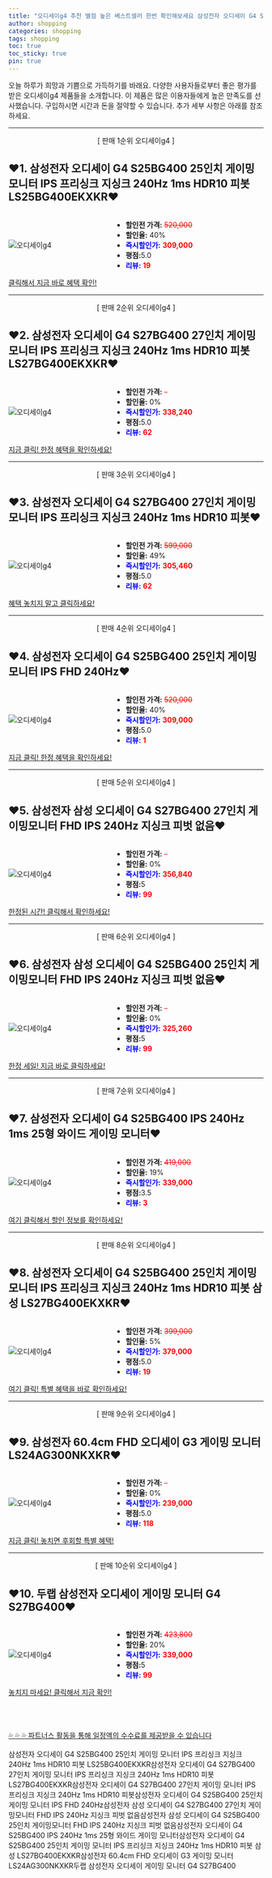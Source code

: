 ```yaml
---
title: "오디세이g4 추천 별점 높은 베스트셀러 한번 확인해보세요 삼성전자 오디세이 G4 S25BG400 25인치"
author: shopping
categories: shopping
tags: shopping
toc: true
toc_sticky: true
pin: true
---
```

오늘 하루가 희망과 기쁨으로 가득하기를 바래요. 다양한 사용자들로부터 좋은 평가를 받은 오디세이g4 제품들을 소개합니다. 이 제품은 많은 이용자들에게 높은 만족도를 선사했습니다. 구입하시면 시간과 돈을 절약할 수 있습니다. 추가 세부 사항은 아래를 참조하세요.

---
<p class="toplist" style="margin: 0 auto; display: block; width: fit-content;">[ 판매 1순위 오디세이g4 ]</p>

<h2><strong>❤️1. 삼성전자 오디세이 G4 S25BG400 25인치 게이밍 모니터 IPS 프리싱크 지싱크 240Hz 1ms HDR10 피봇 LS25BG400EKXKR❤️</strong></h2>

<div style="display: flex; align-items: center;">
    <div style="flex: 0.4;">
        <img src="https://thumbnail6.coupangcdn.com/thumbnails/remote/230x230ex/image/vendor_inventory/0172/4c28fd26ccf379f9942068abf7f719c2a1a6f164751043aae77f0ee65502.jpg" alt="오디세이g4" style="max-width: 100%;">
    </div>
    <div style="flex: 0.6; margin-left: 10px;">
        <ul>
            <li><strong>할인전 가격:</strong> <del style="color: red;">520,000</del></li>
            <li><strong>할인율:</strong> 40%</li>
            <li><span style='color:blue'><strong>즉시할인가:</strong></span> <span style='color:red'><strong>309,000</strong></span></li>
            <li><strong>평점:</strong>5.0</li>
            <li><span style='color:blue'><strong>리뷰:</strong></span> <span style='color:red'><strong>19</strong></span></li>
        </ul>
    </div>
</div>
<div class="center">
    <a href="https://William4Davisa.github.io?lptag=AF9450613&subid=githubio&pageKey=6514165342&traceid=V0-153&itemId=14402054092&vendorItemId=88117100262" class="myButton">
        클릭해서 지금 바로 혜택 확인!
    </a>
</div>


---
<p class="toplist" style="margin: 0 auto; display: block; width: fit-content;">[ 판매 2순위 오디세이g4 ]</p>

<h2><strong>❤️2. 삼성전자 오디세이 G4 S27BG400 27인치 게이밍 모니터 IPS 프리싱크 지싱크 240Hz 1ms HDR10 피봇 LS27BG400EKXKR❤️</strong></h2>

<div style="display: flex; align-items: center;">
    <div style="flex: 0.4;">
        <img src="https://thumbnail7.coupangcdn.com/thumbnails/remote/230x230ex/image/vendor_inventory/6de6/6b10a6a6a92bca4fd2132e035f8788a2acdce0e0c79e04ba925173688b86.png" alt="오디세이g4" style="max-width: 100%;">
    </div>
    <div style="flex: 0.6; margin-left: 10px;">
        <ul>
            <li><strong>할인전 가격:</strong> <del style="color: red;">-</del></li>
            <li><strong>할인율:</strong> 0%</li>
            <li><span style='color:blue'><strong>즉시할인가:</strong></span> <span style='color:red'><strong>338,240</strong></span></li>
            <li><strong>평점:</strong>5.0</li>
            <li><span style='color:blue'><strong>리뷰:</strong></span> <span style='color:red'><strong>62</strong></span></li>
        </ul>
    </div>
</div>
<div class="center">
    <a href="https://William4Davisa.github.io?lptag=AF9450613&subid=githubio&pageKey=6514165344&traceid=V0-153&itemId=14402054112&vendorItemId=89646687326" class="myButton">
        지금 클릭! 한정 혜택을 확인하세요!
    </a>
</div>


---
<p class="toplist" style="margin: 0 auto; display: block; width: fit-content;">[ 판매 3순위 오디세이g4 ]</p>

<h2><strong>❤️3. 삼성전자 오디세이 G4 S27BG400 27인치 게이밍 모니터 IPS 프리싱크 지싱크 240Hz 1ms HDR10 피봇❤️</strong></h2>

<div style="display: flex; align-items: center;">
    <div style="flex: 0.4;">
        <img src="https://thumbnail8.coupangcdn.com/thumbnails/remote/230x230ex/image/vendor_inventory/29fa/3ee8bf7eb9069c4f09b2aaf2b6582ef3bc09cc1ddea9284ed416fe987b49.png" alt="오디세이g4" style="max-width: 100%;">
    </div>
    <div style="flex: 0.6; margin-left: 10px;">
        <ul>
            <li><strong>할인전 가격:</strong> <del style="color: red;">599,000</del></li>
            <li><strong>할인율:</strong> 49%</li>
            <li><span style='color:blue'><strong>즉시할인가:</strong></span> <span style='color:red'><strong>305,460</strong></span></li>
            <li><strong>평점:</strong>5.0</li>
            <li><span style='color:blue'><strong>리뷰:</strong></span> <span style='color:red'><strong>62</strong></span></li>
        </ul>
    </div>
</div>
<div class="center">
    <a href="https://William4Davisa.github.io?lptag=AF9450613&subid=githubio&pageKey=6514165344&traceid=V0-153&itemId=21998694613&vendorItemId=89157641798" class="myButton">
        혜택 놓치지 말고 클릭하세요!
    </a>
</div>


---
<p class="toplist" style="margin: 0 auto; display: block; width: fit-content;">[ 판매 4순위 오디세이g4 ]</p>

<h2><strong>❤️4. 삼성전자 오디세이 G4 S25BG400 25인치 게이밍 모니터 IPS FHD 240Hz❤️</strong></h2>

<div style="display: flex; align-items: center;">
    <div style="flex: 0.4;">
        <img src="https://thumbnail10.coupangcdn.com/thumbnails/remote/230x230ex/image/vendor_inventory/1ff5/e2e4371d4fb7b208c2b0b349a469031e919ecc553af32e8835f13eed15d0.jpg" alt="오디세이g4" style="max-width: 100%;">
    </div>
    <div style="flex: 0.6; margin-left: 10px;">
        <ul>
            <li><strong>할인전 가격:</strong> <del style="color: red;">520,000</del></li>
            <li><strong>할인율:</strong> 40%</li>
            <li><span style='color:blue'><strong>즉시할인가:</strong></span> <span style='color:red'><strong>309,000</strong></span></li>
            <li><strong>평점:</strong>5.0</li>
            <li><span style='color:blue'><strong>리뷰:</strong></span> <span style='color:red'><strong>1</strong></span></li>
        </ul>
    </div>
</div>
<div class="center">
    <a href="https://William4Davisa.github.io?lptag=AF9450613&subid=githubio&pageKey=7153895972&traceid=V0-153&itemId=17991090908&vendorItemId=90175061449" class="myButton">
        지금 클릭! 한정 혜택을 확인하세요!
    </a>
</div>


---
<p class="toplist" style="margin: 0 auto; display: block; width: fit-content;">[ 판매 5순위 오디세이g4 ]</p>

<h2><strong>❤️5. 삼성전자 삼성 오디세이 G4 S27BG400 27인치 게이밍모니터 FHD IPS 240Hz 지싱크 피벗 없음❤️</strong></h2>

<div style="display: flex; align-items: center;">
    <div style="flex: 0.4;">
        <img src="https://thumbnail6.coupangcdn.com/thumbnails/remote/230x230ex/image/vendor_inventory/4325/1d689bf26debb8b274befadb633e41219a8b80df10c8f6576ac39b57130b.jpg" alt="오디세이g4" style="max-width: 100%;">
    </div>
    <div style="flex: 0.6; margin-left: 10px;">
        <ul>
            <li><strong>할인전 가격:</strong> <del style="color: red;">-</del></li>
            <li><strong>할인율:</strong> 0%</li>
            <li><span style='color:blue'><strong>즉시할인가:</strong></span> <span style='color:red'><strong>356,840</strong></span></li>
            <li><strong>평점:</strong>5</li>
            <li><span style='color:blue'><strong>리뷰:</strong></span> <span style='color:red'><strong>99</strong></span></li>
        </ul>
    </div>
</div>
<div class="center">
    <a href="https://William4Davisa.github.io?lptag=AF9450613&subid=githubio&pageKey=8250360094&traceid=V0-153&itemId=23751254130&vendorItemId=90775753598" class="myButton">
        한정된 시간! 클릭해서 확인하세요!
    </a>
</div>


---
<p class="toplist" style="margin: 0 auto; display: block; width: fit-content;">[ 판매 6순위 오디세이g4 ]</p>

<h2><strong>❤️6. 삼성전자 삼성 오디세이 G4 S25BG400 25인치 게이밍모니터 FHD IPS 240Hz 지싱크 피벗 없음❤️</strong></h2>

<div style="display: flex; align-items: center;">
    <div style="flex: 0.4;">
        <img src="https://thumbnail6.coupangcdn.com/thumbnails/remote/230x230ex/image/vendor_inventory/4325/1d689bf26debb8b274befadb633e41219a8b80df10c8f6576ac39b57130b.jpg" alt="오디세이g4" style="max-width: 100%;">
    </div>
    <div style="flex: 0.6; margin-left: 10px;">
        <ul>
            <li><strong>할인전 가격:</strong> <del style="color: red;">-</del></li>
            <li><strong>할인율:</strong> 0%</li>
            <li><span style='color:blue'><strong>즉시할인가:</strong></span> <span style='color:red'><strong>325,260</strong></span></li>
            <li><strong>평점:</strong>5</li>
            <li><span style='color:blue'><strong>리뷰:</strong></span> <span style='color:red'><strong>99</strong></span></li>
        </ul>
    </div>
</div>
<div class="center">
    <a href="https://William4Davisa.github.io?lptag=AF9450613&subid=githubio&pageKey=8250360123&traceid=V0-153&itemId=23751254212&vendorItemId=90775753712" class="myButton">
        한정 세일! 지금 바로 클릭하세요!
    </a>
</div>


---
<p class="toplist" style="margin: 0 auto; display: block; width: fit-content;">[ 판매 7순위 오디세이g4 ]</p>

<h2><strong>❤️7. 삼성전자 오디세이 G4 S25BG400 IPS 240Hz 1ms 25형 와이드 게이밍 모니터❤️</strong></h2>

<div style="display: flex; align-items: center;">
    <div style="flex: 0.4;">
        <img src="https://thumbnail10.coupangcdn.com/thumbnails/remote/230x230ex/image/vendor_inventory/407b/7799a240a377da0966e2514b61b5c81fd3e1940fbf6f0ef24fee5c2a547c.png" alt="오디세이g4" style="max-width: 100%;">
    </div>
    <div style="flex: 0.6; margin-left: 10px;">
        <ul>
            <li><strong>할인전 가격:</strong> <del style="color: red;">419,000</del></li>
            <li><strong>할인율:</strong> 19%</li>
            <li><span style='color:blue'><strong>즉시할인가:</strong></span> <span style='color:red'><strong>339,000</strong></span></li>
            <li><strong>평점:</strong>3.5</li>
            <li><span style='color:blue'><strong>리뷰:</strong></span> <span style='color:red'><strong>3</strong></span></li>
        </ul>
    </div>
</div>
<div class="center">
    <a href="https://William4Davisa.github.io?lptag=AF9450613&subid=githubio&pageKey=7009590524&traceid=V0-153&itemId=17220261031&vendorItemId=84392093513" class="myButton">
        여기 클릭해서 할인 정보를 확인하세요!
    </a>
</div>


---
<p class="toplist" style="margin: 0 auto; display: block; width: fit-content;">[ 판매 8순위 오디세이g4 ]</p>

<h2><strong>❤️8. 삼성전자 오디세이 G4 S25BG400 25인치 게이밍 모니터 IPS 프리싱크 지싱크 240Hz 1ms HDR10 피봇 삼성 LS27BG400EKXKR❤️</strong></h2>

<div style="display: flex; align-items: center;">
    <div style="flex: 0.4;">
        <img src="https://thumbnail9.coupangcdn.com/thumbnails/remote/230x230ex/image/vendor_inventory/d0e7/a08aea404d279eddf625c2301e85593e4ea77a2772887a7ea2cdeff25a4b.jpg" alt="오디세이g4" style="max-width: 100%;">
    </div>
    <div style="flex: 0.6; margin-left: 10px;">
        <ul>
            <li><strong>할인전 가격:</strong> <del style="color: red;">399,000</del></li>
            <li><strong>할인율:</strong> 5%</li>
            <li><span style='color:blue'><strong>즉시할인가:</strong></span> <span style='color:red'><strong>379,000</strong></span></li>
            <li><strong>평점:</strong>5.0</li>
            <li><span style='color:blue'><strong>리뷰:</strong></span> <span style='color:red'><strong>19</strong></span></li>
        </ul>
    </div>
</div>
<div class="center">
    <a href="https://William4Davisa.github.io?lptag=AF9450613&subid=githubio&pageKey=6514165342&traceid=V0-153&itemId=23389897186&vendorItemId=90418763045" class="myButton">
        여기 클릭! 특별 혜택을 바로 확인하세요!
    </a>
</div>


---
<p class="toplist" style="margin: 0 auto; display: block; width: fit-content;">[ 판매 9순위 오디세이g4 ]</p>

<h2><strong>❤️9. 삼성전자 60.4cm FHD 오디세이 G3 게이밍 모니터 LS24AG300NKXKR❤️</strong></h2>

<div style="display: flex; align-items: center;">
    <div style="flex: 0.4;">
        <img src="https://thumbnail8.coupangcdn.com/thumbnails/remote/230x230ex/image/vendor_inventory/5968/01aab3776284cf458116571ac65fee0ca119a52918116b9db133a1f9ac33.jpg" alt="오디세이g4" style="max-width: 100%;">
    </div>
    <div style="flex: 0.6; margin-left: 10px;">
        <ul>
            <li><strong>할인전 가격:</strong> <del style="color: red;">-</del></li>
            <li><strong>할인율:</strong> 0%</li>
            <li><span style='color:blue'><strong>즉시할인가:</strong></span> <span style='color:red'><strong>239,000</strong></span></li>
            <li><strong>평점:</strong>5.0</li>
            <li><span style='color:blue'><strong>리뷰:</strong></span> <span style='color:red'><strong>118</strong></span></li>
        </ul>
    </div>
</div>
<div class="center">
    <a href="https://William4Davisa.github.io?lptag=AF9450613&subid=githubio&pageKey=5910922218&traceid=V0-153&itemId=10449355666&vendorItemId=81674708096" class="myButton">
        지금 클릭! 놓치면 후회할 특별 혜택!
    </a>
</div>


---
<p class="toplist" style="margin: 0 auto; display: block; width: fit-content;">[ 판매 10순위 오디세이g4 ]</p>

<h2><strong>❤️10. 두랩 삼성전자 오디세이 게이밍 모니터 G4 S27BG400❤️</strong></h2>

<div style="display: flex; align-items: center;">
    <div style="flex: 0.4;">
        <img src="https://thumbnail10.coupangcdn.com/thumbnails/remote/230x230ex/image/vendor_inventory/bd0c/d1626fed541962a31f230dd6d147bf320de5c07b608e059973a5a6ca37b5.jpg" alt="오디세이g4" style="max-width: 100%;">
    </div>
    <div style="flex: 0.6; margin-left: 10px;">
        <ul>
            <li><strong>할인전 가격:</strong> <del style="color: red;">423,800</del></li>
            <li><strong>할인율:</strong> 20%</li>
            <li><span style='color:blue'><strong>즉시할인가:</strong></span> <span style='color:red'><strong>339,000</strong></span></li>
            <li><strong>평점:</strong>5</li>
            <li><span style='color:blue'><strong>리뷰:</strong></span> <span style='color:red'><strong>99</strong></span></li>
        </ul>
    </div>
</div>
<div class="center">
    <a href="https://William4Davisa.github.io?lptag=AF9450613&subid=githubio&pageKey=8248346916&traceid=V0-153&itemId=23742915644&vendorItemId=90767502800" class="myButton">
        놓치지 마세요! 클릭해서 지금 확인!
    </a>
</div>

<br><br><br>[💦 💦 💦 파트너스 활동을 통해 일정액의 수수료를 제공받을 수 있습니다](https://link.coupang.com/a/bcpT2c)<br><br>삼성전자 오디세이 G4 S25BG400 25인치 게이밍 모니터 IPS 프리싱크 지싱크 240Hz 1ms HDR10 피봇 LS25BG400EKXKR삼성전자 오디세이 G4 S27BG400 27인치 게이밍 모니터 IPS 프리싱크 지싱크 240Hz 1ms HDR10 피봇 LS27BG400EKXKR삼성전자 오디세이 G4 S27BG400 27인치 게이밍 모니터 IPS 프리싱크 지싱크 240Hz 1ms HDR10 피봇삼성전자 오디세이 G4 S25BG400 25인치 게이밍 모니터 IPS FHD 240Hz삼성전자 삼성 오디세이 G4 S27BG400 27인치 게이밍모니터 FHD IPS 240Hz 지싱크 피벗 없음삼성전자 삼성 오디세이 G4 S25BG400 25인치 게이밍모니터 FHD IPS 240Hz 지싱크 피벗 없음삼성전자 오디세이 G4 S25BG400 IPS 240Hz 1ms 25형 와이드 게이밍 모니터삼성전자 오디세이 G4 S25BG400 25인치 게이밍 모니터 IPS 프리싱크 지싱크 240Hz 1ms HDR10 피봇 삼성 LS27BG400EKXKR삼성전자 60.4cm FHD 오디세이 G3 게이밍 모니터 LS24AG300NKXKR두랩 삼성전자 오디세이 게이밍 모니터 G4 S27BG400
